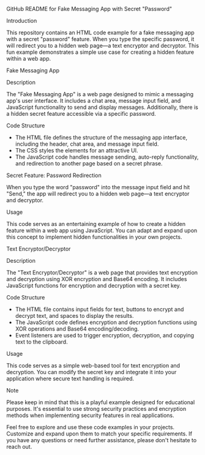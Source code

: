 GitHub README for Fake Messaging App with Secret "Password"

Introduction

This repository contains an HTML code example for a fake messaging app with a secret "password" feature. When you type the specific password, it will redirect you to a hidden web page—a text encryptor and decryptor. This fun example demonstrates a simple use case for creating a hidden feature within a web app.

Fake Messaging App

Description

The "Fake Messaging App" is a web page designed to mimic a messaging app's user interface. It includes a chat area, message input field, and JavaScript functionality to send and display messages. Additionally, there is a hidden secret feature accessible via a specific password.

Code Structure

- The HTML file defines the structure of the messaging app interface, including the header, chat area, and message input field.
- The CSS styles the elements for an attractive UI.
- The JavaScript code handles message sending, auto-reply functionality, and redirection to another page based on a secret phrase.

Secret Feature: Password Redirection

When you type the word "password" into the message input field and hit "Send," the app will redirect you to a hidden web page—a text encryptor and decryptor.

Usage

This code serves as an entertaining example of how to create a hidden feature within a web app using JavaScript. You can adapt and expand upon this concept to implement hidden functionalities in your own projects.

Text Encryptor/Decryptor

Description

The "Text Encryptor/Decryptor" is a web page that provides text encryption and decryption using XOR encryption and Base64 encoding. It includes JavaScript functions for encryption and decryption with a secret key.

Code Structure

- The HTML file contains input fields for text, buttons to encrypt and decrypt text, and spaces to display the results.
- The JavaScript code defines encryption and decryption functions using XOR operations and Base64 encoding/decoding.
- Event listeners are used to trigger encryption, decryption, and copying text to the clipboard.

Usage

This code serves as a simple web-based tool for text encryption and decryption. You can modify the secret key and integrate it into your application where secure text handling is required.

Note

Please keep in mind that this is a playful example designed for educational purposes. It's essential to use strong security practices and encryption methods when implementing security features in real applications.

Feel free to explore and use these code examples in your projects. Customize and expand upon them to match your specific requirements. If you have any questions or need further assistance, please don't hesitate to reach out.
